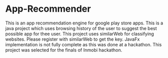 App-Recommender
===============

This is an app recommendation engine for google play store apps.
This is a java project which uses browsing history of the user to suggest the best possible app for thee user.
This project uses similarWeb for classifying websites. Please register with similarWeb to get the key.
JavaFx implementation is not fully complete as this was done at a hackathon.
This project was selected for the finals of Inmobi hackathon.
